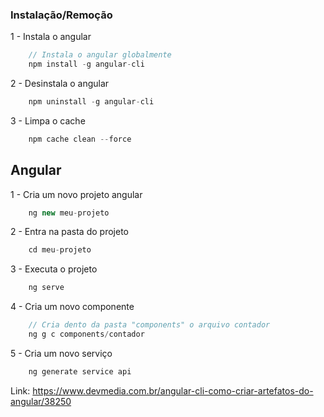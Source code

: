 ### Instalação/Remoção

1 - Instala o angular

```js
    // Instala o angular globalmente
    npm install -g angular-cli
```

2 - Desinstala o angular

```js
    npm uninstall -g angular-cli
```

3 - Limpa o cache 

```js
    npm cache clean --force
```

## Angular 

1 - Cria um novo projeto angular

```js
    ng new meu-projeto
```

2 - Entra na pasta do projeto
```js
    cd meu-projeto
```

3 - Executa o projeto

```js
    ng serve
```

4 - Cria um novo componente

```js
    // Cria dento da pasta "components" o arquivo contador 
    ng g c components/contador
```

5 - Cria um novo serviço
```js
    ng generate service api
```

Link: https://www.devmedia.com.br/angular-cli-como-criar-artefatos-do-angular/38250